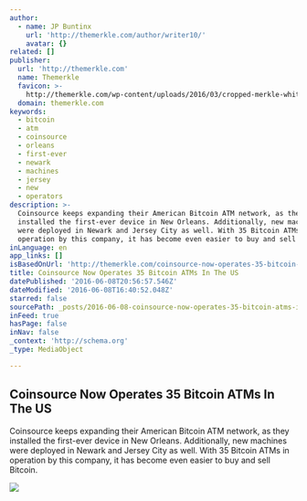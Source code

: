 ```yaml
---
author:
  - name: JP Buntinx
    url: 'http://themerkle.com/author/writer10/'
    avatar: {}
related: []
publisher:
  url: 'http://themerkle.com'
  name: Themerkle
  favicon: >-
    http://themerkle.com/wp-content/uploads/2016/03/cropped-merkle-white-1-192x192.png
  domain: themerkle.com
keywords:
  - bitcoin
  - atm
  - coinsource
  - orleans
  - first-ever
  - newark
  - machines
  - jersey
  - new
  - operators
description: >-
  Coinsource keeps expanding their American Bitcoin ATM network, as they
  installed the first-ever device in New Orleans. Additionally, new machines
  were deployed in Newark and Jersey City as well. With 35 Bitcoin ATMs in
  operation by this company, it has become even easier to buy and sell Bitcoin.
inLanguage: en
app_links: []
isBasedOnUrl: 'http://themerkle.com/coinsource-now-operates-35-bitcoin-atms-in-the-us/'
title: Coinsource Now Operates 35 Bitcoin ATMs In The US
datePublished: '2016-06-08T20:56:57.546Z'
dateModified: '2016-06-08T16:40:52.048Z'
starred: false
sourcePath: _posts/2016-06-08-coinsource-now-operates-35-bitcoin-atms-in-the-us.md
inFeed: true
hasPage: false
inNav: false
_context: 'http://schema.org'
_type: MediaObject

---
```

<article style=""><h1>Coinsource Now Operates 35 Bitcoin ATMs In The US</h1><p>Coinsource keeps expanding their American Bitcoin ATM network, as they installed the first-ever device in New Orleans. Additionally, new machines were deployed in Newark and Jersey City as well. With 35 Bitcoin ATMs in operation by this company, it has become even easier to buy and sell Bitcoin.</p><img src="http://themerkle.com/wp-content/uploads/2016/06/shutterstock_410084851.jpg" /></article>